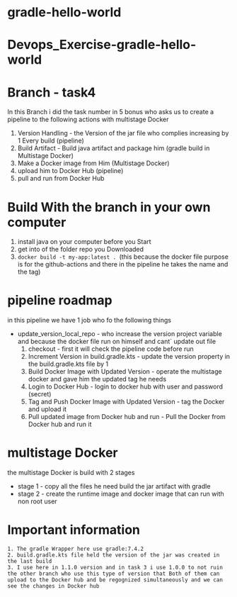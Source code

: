 # gradle-hello-world
# Devops_Exercise-gradle-hello-world
# Branch - task4
In this Branch i did the task number in 5 bonus who asks us to create a pipeline to the following actions with multistage Docker
 1. Version Handling - the Version of the jar file who complies increasing by 1 Every build (pipeline)
 2. Build Artifact - Build java artifact and package him (gradle build in Multistage Docker)
 3. Make a Docker image from Him (Multistage Docker) 
 4. upload him to Docker Hub (pipeline)
 5. pull and run from Docker Hub

# Build With the branch in your own computer
 1. install java on your computer before you Start
 2. get into of the folder repo you Downloaded
 3. ```docker build -t my-app:latest . ```(this because the docker file purpose is for the github-actions and there in the pipeline he takes the name and the tag)  



# pipeline roadmap
 in this pipeline we have 1 job who fo the following things 
 * update_version_local_repo - who increase the version project variable and because the docker file run on himself and cant` update out file
    1. checkout - first it will check the pipeline code before run 
    2. Increment Version in build.gradle.kts - update the version property in the build.gradle.kts file by 1
    3. Build Docker Image with Updated Version - operate the multistage docker and gave him the updated tag he needs
    4. Login to Docker Hub - login to docker hub with user and password (secret)
    5. Tag and Push Docker Image with Updated Version - tag the Docker and upload it 
    6. Pull updated image from Docker hub and run - Pull the Docker from Docker hub and run it
# multistage Docker
the multistage Docker is build with 2 stages
* stage 1 - copy all the files he need build the jar artifact with gradle
* stage 2 - create the runtime image and docker image that can run with non root user 


# Important information
    1. The gradle Wrapper here use gradle:7.4.2
    2. build.gradle.kts file held the version of the jar was created in the last build
    3. I use here in 1.1.0 version and in task 3 i use 1.0.0 to not ruin the other branch who use this type of version that Both of them can upload to the Docker hub and be regognized simultaneously and we can see the changes in Docker hub